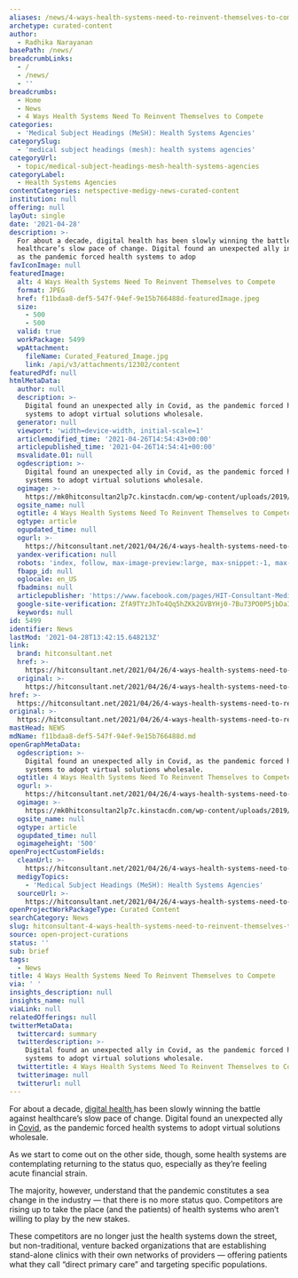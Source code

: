 ```yaml
---
aliases: /news/4-ways-health-systems-need-to-reinvent-themselves-to-compete
archetype: curated-content
author:
  - Radhika Narayanan
basePath: /news/
breadcrumbLinks:
  - /
  - /news/
  - ''
breadcrumbs:
  - Home
  - News
  - 4 Ways Health Systems Need To Reinvent Themselves to Compete
categories:
  - 'Medical Subject Headings (MeSH): Health Systems Agencies'
categorySlug:
  - 'medical subject headings (mesh): health systems agencies'
categoryUrl:
  - topic/medical-subject-headings-mesh-health-systems-agencies
categoryLabel:
  - Health Systems Agencies
contentCategories: netspective-medigy-news-curated-content
institution: null
offering: null
layOut: single
date: '2021-04-28'
description: >-
  For about a decade, digital health has been slowly winning the battle against
  healthcare’s slow pace of change. Digital found an unexpected ally in Covid,
  as the pandemic forced health systems to adop
favIconImage: null
featuredImage:
  alt: 4 Ways Health Systems Need To Reinvent Themselves to Compete
  format: JPEG
  href: f11bdaa8-def5-547f-94ef-9e15b766488d-featuredImage.jpeg
  size:
    - 500
    - 500
  valid: true
  workPackage: 5499
  wpAttachment:
    fileName: Curated_Featured_Image.jpg
    link: /api/v3/attachments/12302/content
featuredPdf: null
htmlMetaData:
  author: null
  description: >-
    Digital found an unexpected ally in Covid, as the pandemic forced health
    systems to adopt virtual solutions wholesale.
  generator: null
  viewport: 'width=device-width, initial-scale=1'
  articlemodified_time: '2021-04-26T14:54:43+00:00'
  articlepublished_time: '2021-04-26T14:54:41+00:00'
  msvalidate.01: null
  ogdescription: >-
    Digital found an unexpected ally in Covid, as the pandemic forced health
    systems to adopt virtual solutions wholesale.
  ogimage: >-
    https://mk0hitconsultan2lp7c.kinstacdn.com/wp-content/uploads/2019/05/Juan-Pablo-Segura-Co-founder-of-Babyscripts-1.jpg
  ogsite_name: null
  ogtitle: 4 Ways Health Systems Need To Reinvent Themselves to Compete
  ogtype: article
  ogupdated_time: null
  ogurl: >-
    https://hitconsultant.net/2021/04/26/4-ways-health-systems-need-to-reinvent-themselves-to-compete/
  yandex-verification: null
  robots: 'index, follow, max-image-preview:large, max-snippet:-1, max-video-preview:-1'
  fbapp_id: null
  oglocale: en_US
  fbadmins: null
  articlepublisher: 'https://www.facebook.com/pages/HIT-Consultant-Media/302199219847409'
  google-site-verification: ZfA9TYzJhTo4Qq5hZKk2GVBYHj0-7Bu73PO0P5jbDaI
  keywords: null
id: 5499
identifier: News
lastMod: '2021-04-28T13:42:15.648213Z'
link:
  brand: hitconsultant.net
  href: >-
    https://hitconsultant.net/2021/04/26/4-ways-health-systems-need-to-reinvent-themselves-to-compete/#.YIlk67VKhPY
  original: >-
    https://hitconsultant.net/2021/04/26/4-ways-health-systems-need-to-reinvent-themselves-to-compete/#.YIlk67VKhPY
href: >-
  https://hitconsultant.net/2021/04/26/4-ways-health-systems-need-to-reinvent-themselves-to-compete/#.YIlk67VKhPY
original: >-
  https://hitconsultant.net/2021/04/26/4-ways-health-systems-need-to-reinvent-themselves-to-compete/#.YIlk67VKhPY
mastHead: NEWS
mdName: f11bdaa8-def5-547f-94ef-9e15b766488d.md
openGraphMetaData:
  ogdescription: >-
    Digital found an unexpected ally in Covid, as the pandemic forced health
    systems to adopt virtual solutions wholesale.
  ogtitle: 4 Ways Health Systems Need To Reinvent Themselves to Compete
  ogurl: >-
    https://hitconsultant.net/2021/04/26/4-ways-health-systems-need-to-reinvent-themselves-to-compete/
  ogimage: >-
    https://mk0hitconsultan2lp7c.kinstacdn.com/wp-content/uploads/2019/05/Juan-Pablo-Segura-Co-founder-of-Babyscripts-1.jpg
  ogsite_name: null
  ogtype: article
  ogupdated_time: null
  ogimageheight: '500'
openProjectCustomFields:
  cleanUrl: >-
    https://hitconsultant.net/2021/04/26/4-ways-health-systems-need-to-reinvent-themselves-to-compete/#.YIlk67VKhPY
  medigyTopics:
    - 'Medical Subject Headings (MeSH): Health Systems Agencies'
  sourceUrl: >-
    https://hitconsultant.net/2021/04/26/4-ways-health-systems-need-to-reinvent-themselves-to-compete/#.YIlk67VKhPY
openProjectWorkPackageType: Curated Content
searchCategory: News
slug: hitconsultant-4-ways-health-systems-need-to-reinvent-themselves-to-compete
source: open-project-curations
status: ''
sub: brief
tags:
  - News
title: 4 Ways Health Systems Need To Reinvent Themselves to Compete
via: ' '
insights_description: null
insights_name: null
viaLink: null
relatedOfferings: null
twitterMetaData:
  twittercard: summary
  twitterdescription: >-
    Digital found an unexpected ally in Covid, as the pandemic forced health
    systems to adopt virtual solutions wholesale.
  twittertitle: 4 Ways Health Systems Need To Reinvent Themselves to Compete
  twitterimage: null
  twitterurl: null
---
```

<p>For about a decade, <a href="https://hitconsultant.net/category/digital-health-2/">digital health </a>has been slowly winning the battle against healthcare’s slow pace of change. Digital found an unexpected ally in <a href="https://hitconsultant.net/tag/coronavirus-covid-19/">Covid</a>, as the pandemic forced health systems to adopt virtual solutions wholesale.&nbsp;</p><p>As we start to come out on the other side, though, some health systems are contemplating returning to the status quo, especially as they’re feeling acute financial strain.</p><p>The majority, however, understand that the pandemic constitutes a sea change in the industry — that there is no more status quo. Competitors are rising up to take the place (and the patients) of health systems who aren’t willing to play by the new stakes.</p><p>These competitors are no longer just the health systems down the street, but non-traditional, venture backed organizations that are establishing stand-alone clinics with their own networks of providers — offering patients what they call “direct primary care” and targeting specific populations.&nbsp;</p>